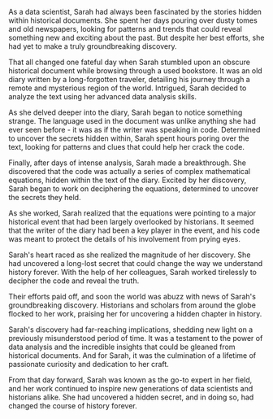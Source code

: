 
As a data scientist, Sarah had always been fascinated by the stories hidden within historical documents. She spent her days pouring over dusty tomes and old newspapers, looking for patterns and trends that could reveal something new and exciting about the past. But despite her best efforts, she had yet to make a truly groundbreaking discovery.

That all changed one fateful day when Sarah stumbled upon an obscure historical document while browsing through a used bookstore. It was an old diary written by a long-forgotten traveler, detailing his journey through a remote and mysterious region of the world. Intrigued, Sarah decided to analyze the text using her advanced data analysis skills.

As she delved deeper into the diary, Sarah began to notice something strange. The language used in the document was unlike anything she had ever seen before - it was as if the writer was speaking in code. Determined to uncover the secrets hidden within, Sarah spent hours poring over the text, looking for patterns and clues that could help her crack the code.

Finally, after days of intense analysis, Sarah made a breakthrough. She discovered that the code was actually a series of complex mathematical equations, hidden within the text of the diary. Excited by her discovery, Sarah began to work on deciphering the equations, determined to uncover the secrets they held.

As she worked, Sarah realized that the equations were pointing to a major historical event that had been largely overlooked by historians. It seemed that the writer of the diary had been a key player in the event, and his code was meant to protect the details of his involvement from prying eyes.

Sarah's heart raced as she realized the magnitude of her discovery. She had uncovered a long-lost secret that could change the way we understand history forever. With the help of her colleagues, Sarah worked tirelessly to decipher the code and reveal the truth.

Their efforts paid off, and soon the world was abuzz with news of Sarah's groundbreaking discovery. Historians and scholars from around the globe flocked to her work, praising her for uncovering a hidden chapter in history.

Sarah's discovery had far-reaching implications, shedding new light on a previously misunderstood period of time. It was a testament to the power of data analysis and the incredible insights that could be gleaned from historical documents. And for Sarah, it was the culmination of a lifetime of passionate curiosity and dedication to her craft.

From that day forward, Sarah was known as the go-to expert in her field, and her work continued to inspire new generations of data scientists and historians alike. She had uncovered a hidden secret, and in doing so, had changed the course of history forever.